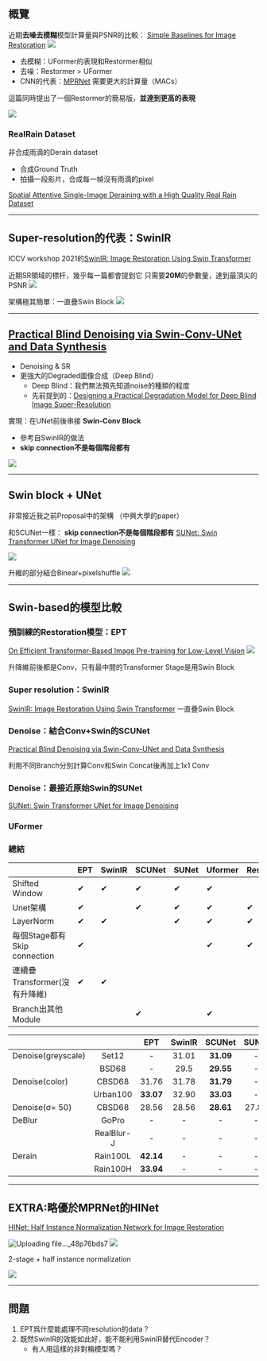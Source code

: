 
## 概覽
近期**去噪去模糊**模型計算量與PSNR的比較：
[Simple Baselines for Image Restoration](https://arxiv.org/pdf/2204.04676.pdf)
![](https://i.imgur.com/BA0odhJ.png)

* 去模糊：UFormer的表現和Restormer相似
* 去噪：Restormer > UFormer
* CNN的代表：[MPRNet](https://openaccess.thecvf.com/content/CVPR2021/papers/Zamir_Multi-Stage_Progressive_Image_Restoration_CVPR_2021_paper.pdf) 需要更大的計算量（MACs）

這篇同時提出了一個Restormer的簡易版，**並達到更高的表現**

![](https://i.imgur.com/G88Goan.png)

### RealRain Dataset

非合成雨滴的Derain dataset
* 合成Ground Truth
* 拍攝一段影片，合成每一幀沒有雨滴的pixel

[Spatial Attentive Single-Image Deraining with a High Quality Real Rain Dataset](https://arxiv.org/pdf/1904.01538.pdf)

---

## Super-resolution的代表：SwinIR

ICCV workshop 2021的[SwinIR: Image Restoration Using Swin Transformer](https://openaccess.thecvf.com/content/ICCV2021W/AIM/papers/Liang_SwinIR_Image_Restoration_Using_Swin_Transformer_ICCVW_2021_paper.pdf)

近期SR領域的標杆，幾乎每一篇都會提到它
只需要**20M**的參數量，達到最頂尖的PSNR
![](https://i.imgur.com/6NN1LuQ.png)


架構極其簡單：一直疊Swin Block
![](https://i.imgur.com/RQXX0ly.png)

---

## [Practical Blind Denoising via Swin-Conv-UNet and Data Synthesis](https://arxiv.org/pdf/2203.13278.pdf)
* Denoising & SR
* 更強大的Degraded圖像合成（Deep Blind）
    * Deep Blind：我們無法預先知道noise的種類的程度
    * 先前提到的：[Designing a Practical Degradation Model for Deep Blind Image Super-Resolution](https://openaccess.thecvf.com/content/ICCV2021/papers/Zhang_Designing_a_Practical_Degradation_Model_for_Deep_Blind_Image_Super-Resolution_ICCV_2021_paper.pdf)

實現：在UNet前後串接 **Swin-Conv Block**
* 參考自SwinIR的做法
* **skip connection不是每個階段都有**

![](https://i.imgur.com/qTbe0tV.png)

---

## Swin block + UNet
非常接近我之前Proposal中的架構
（中興大學的paper）

和SCUNet一樣： **skip connection不是每個階段都有**
[SUNet: Swin Transformer UNet for Image Denoising](https://arxiv.org/pdf/2202.14009.pdf)


![](https://i.imgur.com/sKln7Eh.png)

升維的部分結合Binear+pixelshuffle
![](https://i.imgur.com/8LuflY8.png)

---

## Swin-based的模型比較

### 預訓練的Restoration模型：EPT
[On Efficient Transformer-Based Image
Pre-training for Low-Level Vision](https://arxiv.org/pdf/2112.10175.pdf)
![](https://i.imgur.com/SxZ9gt5.png)

升降維前後都是Conv，只有最中間的Transformer Stage是用Swin Block

### Super resolution：SwinIR
[SwinIR: Image Restoration Using Swin Transformer](https://openaccess.thecvf.com/content/ICCV2021W/AIM/papers/Liang_SwinIR_Image_Restoration_Using_Swin_Transformer_ICCVW_2021_paper.pdf)
一直疊Swin Block

### Denoise：結合Conv+Swin的SCUNet
[Practical Blind Denoising via Swin-Conv-UNet and Data Synthesis](https://arxiv.org/pdf/2203.13278.pdf)

利用不同Branch分別計算Conv和Swin
Concat後再加上1x1 Conv

### Denoise：最接近原始Swin的SUNet

[SUNet: Swin Transformer UNet for Image Denoising](https://arxiv.org/pdf/2202.14009.pdf)



### UFormer

### 總結
|                               | EPT | SwinIR | SCUNet | SUNet | Uformer | Restormer |
|-------------------------------|-----|--------|--------|-------|---------|-----------|
| Shifted Window                | ✔   | ✔      | ✔      | ✔     | ✔       |           |
| Unet架構                      | ✔   |        | ✔      | ✔     | ✔       | ✔         |
| LayerNorm                     | ✔   | ✔      |        | ✔     | ✔       | ✔         |
| 每個Stage都有Skip connection  | ✔   |        |        |       | ✔       | ✔         |
| 連續疊Transformer(沒有升降維) | ✔   | ✔      |        |       |         |           |
| Branch出其他Module            |     |        | ✔      |       | ✔       |           |

|                    |            |    EPT    | SwinIR |   SCUNet  | SUNet |  Uformer  | Restormer |
|--------------------|:----------:|:---------:|:------:|:---------:|:-----:|:---------:|:---------:|
| Denoise(greyscale) | Set12      | -         | 31.01  | **31.09** | -     | -         | 31.04     |
|                    | BSD68      | -         | 29.5   | **29.55** | -     | -         | 29.52     |
| Denoise(color)     | CBSD68     | 31.76     | 31.78  | **31.79** | -     | -         | **31.79** |
|                    | Urban100   | **33.07** | 32.90  | **33.03** | -     | -         | 32.96     |
| Denoise(σ= 50)     | CBSD68     | 28.56     | 28.56  | **28.61** | 27.85 | -         | 28.59     |
| DeBlur             | GoPro      | -         | -      | -         | -     | **32.97** | 32.92     |
|                    | RealBlur-J | -         | -      | -         | -     | **29.06** | 28.96     |
| Derain             | Rain100L   | **42.14** | -      | -         | -     | -         | 38.99     |
|                    | Rain100H   | **33.94** | -      | -         | -     | -         | 31.46     |

---

## EXTRA:略優於MPRNet的HINet

[HINet: Half Instance Normalization Network for Image Restoration](https://arxiv.org/pdf/2105.06086.pdf)

![Uploading file..._48p76bds7]()
![](https://i.imgur.com/yUQftXj.png)

2-stage + half instance normalization

![](https://i.imgur.com/UiD1IkV.png)

---

## 問題
1. EPT爲什麼能處理不同resolution的data？
2. 既然SwinIR的效能如此好，能不能利用SwinIR替代Encoder？
    * 有人用這樣的非對稱模型嗎？